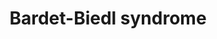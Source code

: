 ---
annotations:
- id: DOID:0060340
  parent: genetic disease
  type: Disease Ontology
  value: ciliopathy
- id: PW:0000013
  parent: disease pathway
  type: Pathway Ontology
  value: disease pathway
- id: DOID:1935
  parent: genetic disease
  type: Disease Ontology
  value: Bardet-Biedl syndrome
authors:
- SMBachmann
- Fehrhart
- Egonw
- Eweitz
citedin: ''
communities:
- ONTOX
- RareDiseases
description: Bardet-Biedl Syndrome is a rare autosomal recessive genetic disorder.
  Most individuals carry mutations encoding for the intraflagellar transport complex,
  especially the BBSome complex and assembly or functional proteins within the primary
  cilium. These mutations lead to multisystemic ciliopathies, commonly characterized
  by rod-cone dystrophy, obesity, postaxial polydactyly, cognitive impairment, hypogonadotropic
  hypogonadism, genitourinary malformations, renal malformation and/or renal parenchymal
  disease. The syndrome has a prevalence of 1:125 000 to 1:160 000 in the Western
  hemisphere and a higher prevalence in isolated communities like Newfoundland 1:17
  500 or Arabic regions 1:13 500 to 1:65 000 cases.
last-edited: 2024-07-23
ndex: null
organisms:
- Homo sapiens
redirect_from:
- /index.php/Pathway:WP5234
- /instance/WP5234
- /instance/WP5234_r134514
revision: r134514
schema-jsonld:
- '@context': https://schema.org/
  '@id': https://wikipathways.github.io/pathways/WP5234.html
  '@type': Dataset
  creator:
    '@type': Organization
    name: WikiPathways
  description: Bardet-Biedl Syndrome is a rare autosomal recessive genetic disorder.
    Most individuals carry mutations encoding for the intraflagellar transport complex,
    especially the BBSome complex and assembly or functional proteins within the primary
    cilium. These mutations lead to multisystemic ciliopathies, commonly characterized
    by rod-cone dystrophy, obesity, postaxial polydactyly, cognitive impairment, hypogonadotropic
    hypogonadism, genitourinary malformations, renal malformation and/or renal parenchymal
    disease. The syndrome has a prevalence of 1:125 000 to 1:160 000 in the Western
    hemisphere and a higher prevalence in isolated communities like Newfoundland 1:17
    500 or Arabic regions 1:13 500 to 1:65 000 cases.
  keywords:
  - ARL13B
  - ARL3
  - ARL6
  - ARNTL
  - BBIP1
  - BBS1
  - BBS10
  - BBS12
  - BBS2
  - BBS4
  - BBS5
  - BBS7
  - BBS9
  - C21orf2
  - C2orf71
  - C8orf37
  - CEP104
  - CEP164
  - CEP290
  - CEP41
  - CLUAP1
  - CNGA1
  - CNGB1
  - CRX
  - DCDC2
  - DYNC2H1
  - DYNC2LI1
  - EFHC1
  - EFHC2
  - EVC
  - EVC2
  - FLCN
  - FUZ
  - GLI2
  - GLI3
  - GPR161
  - ICK
  - IFT122
  - IFT140
  - IFT172
  - IFT27
  - IFT43
  - IFT52
  - IFT57
  - IFT74
  - IFT80
  - IFT81
  - INPP5E
  - INVS
  - IQCB1
  - KIF7
  - LCA5
  - LZTFL1
  - MAK
  - MKKS
  - MKS1
  - NEK1
  - NEK8
  - NPHP3
  - OCRL
  - PDE6D
  - PKD1
  - PKD1L1
  - PKD2
  - PKHD1
  - PTCH1
  - RAB23
  - RP2
  - SCAPER
  - SCLT1
  - SDCCAG8
  - SMO
  - SUFU
  - TCTEX1D2
  - TMEM107
  - TMEM216
  - TMEM67
  - TRAF3IP1
  - TRIM32
  - TTC21B
  - TTC8
  - USP9X
  - WDPCP
  - WDR19
  - WDR34
  - WDR35
  - WDR60
  - ZIC2
  license: CC0
  name: Bardet-Biedl syndrome
seo: CreativeWork
title: Bardet-Biedl syndrome
wpid: WP5234
---